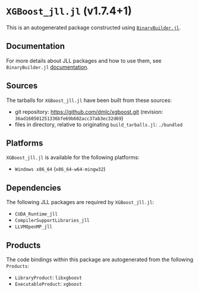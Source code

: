 # `XGBoost_jll.jl` (v1.7.4+1)

This is an autogenerated package constructed using [`BinaryBuilder.jl`](https://github.com/JuliaPackaging/BinaryBuilder.jl).

## Documentation

For more details about JLL packages and how to use them, see `BinaryBuilder.jl` [documentation](https://docs.binarybuilder.org/stable/jll/).

## Sources

The tarballs for `XGBoost_jll.jl` have been built from these sources:

* git repository: https://github.com/dmlc/xgboost.git (revision: `36ad160501251336bfe69b602acc37ab3ec32d69`)
* files in directory, relative to originating `build_tarballs.jl`: `./bundled`

## Platforms

`XGBoost_jll.jl` is available for the following platforms:

* `Windows x86_64` (`x86_64-w64-mingw32`)

## Dependencies

The following JLL packages are required by `XGBoost_jll.jl`:

* `CUDA_Runtime_jll`
* `CompilerSupportLibraries_jll`
* `LLVMOpenMP_jll`

## Products

The code bindings within this package are autogenerated from the following `Products`:

* `LibraryProduct`: `libxgboost`
* `ExecutableProduct`: `xgboost`
